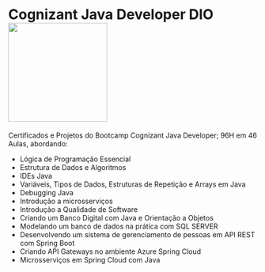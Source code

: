 # Cognizant Java Developer DIO  <img src="https://hermes.digitalinnovation.one/tracks/a814466a-ab18-4618-8c81-ce877b95e4f7.png" width="200" height="200">
Certificados e Projetos do Bootcamp Cognizant Java Developer; 
96H em 46 Aulas, abordando:
- Lógica de Programação Essencial
- Estrutura de Dados e Algoritmos
- IDEs Java
- Variáveis, Tipos de Dados, Estruturas de Repetição e Arrays em Java
- Debugging Java
- Introdução a microsserviços
- Introdução a Qualidade de Software
- Criando um Banco Digital com Java e Orientação a Objetos
- Modelando um banco de dados na prática com SQL SERVER
- Desenvolvendo um sistema de gerenciamento de pessoas em API REST com Spring Boot
- Criando API Gateways no ambiente Azure Spring Cloud
- Microsserviços em Spring Cloud com Java
